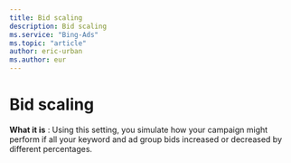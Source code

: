 ```yaml
---
title: Bid scaling
description: Bid scaling
ms.service: "Bing-Ads"
ms.topic: "article"
author: eric-urban
ms.author: eur
---
```


# Bid scaling

**What it is** : Using this setting, you simulate how your campaign might perform if all your keyword and ad group bids increased or decreased by different percentages.



